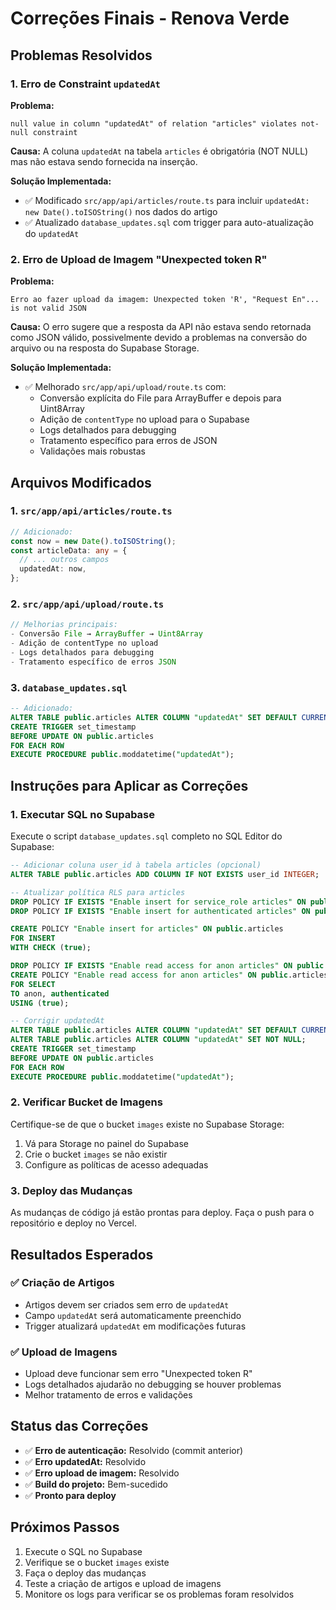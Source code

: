# Correções Finais - Renova Verde

## Problemas Resolvidos

### 1. Erro de Constraint `updatedAt`

**Problema:** 
```
null value in column "updatedAt" of relation "articles" violates not-null constraint
```

**Causa:** A coluna `updatedAt` na tabela `articles` é obrigatória (NOT NULL) mas não estava sendo fornecida na inserção.

**Solução Implementada:**
- ✅ Modificado `src/app/api/articles/route.ts` para incluir `updatedAt: new Date().toISOString()` nos dados do artigo
- ✅ Atualizado `database_updates.sql` com trigger para auto-atualização do `updatedAt`

### 2. Erro de Upload de Imagem "Unexpected token R"

**Problema:** 
```
Erro ao fazer upload da imagem: Unexpected token 'R', "Request En"... is not valid JSON
```

**Causa:** O erro sugere que a resposta da API não estava sendo retornada como JSON válido, possivelmente devido a problemas na conversão do arquivo ou na resposta do Supabase Storage.

**Solução Implementada:**
- ✅ Melhorado `src/app/api/upload/route.ts` com:
  - Conversão explícita do File para ArrayBuffer e depois para Uint8Array
  - Adição de `contentType` no upload para o Supabase
  - Logs detalhados para debugging
  - Tratamento específico para erros de JSON
  - Validações mais robustas

## Arquivos Modificados

### 1. `src/app/api/articles/route.ts`
```typescript
// Adicionado:
const now = new Date().toISOString();
const articleData: any = {
  // ... outros campos
  updatedAt: now,
};
```

### 2. `src/app/api/upload/route.ts`
```typescript
// Melhorias principais:
- Conversão File → ArrayBuffer → Uint8Array
- Adição de contentType no upload
- Logs detalhados para debugging
- Tratamento específico de erros JSON
```

### 3. `database_updates.sql`
```sql
-- Adicionado:
ALTER TABLE public.articles ALTER COLUMN "updatedAt" SET DEFAULT CURRENT_TIMESTAMP;
CREATE TRIGGER set_timestamp
BEFORE UPDATE ON public.articles
FOR EACH ROW
EXECUTE PROCEDURE public.moddatetime("updatedAt");
```

## Instruções para Aplicar as Correções

### 1. Executar SQL no Supabase

Execute o script `database_updates.sql` completo no SQL Editor do Supabase:

```sql
-- Adicionar coluna user_id à tabela articles (opcional)
ALTER TABLE public.articles ADD COLUMN IF NOT EXISTS user_id INTEGER;

-- Atualizar política RLS para articles
DROP POLICY IF EXISTS "Enable insert for service_role articles" ON public.articles;
DROP POLICY IF EXISTS "Enable insert for authenticated articles" ON public.articles;

CREATE POLICY "Enable insert for articles" ON public.articles 
FOR INSERT 
WITH CHECK (true);

DROP POLICY IF EXISTS "Enable read access for anon articles" ON public.articles;
CREATE POLICY "Enable read access for anon articles" ON public.articles 
FOR SELECT 
TO anon, authenticated
USING (true);

-- Corrigir updatedAt
ALTER TABLE public.articles ALTER COLUMN "updatedAt" SET DEFAULT CURRENT_TIMESTAMP;
ALTER TABLE public.articles ALTER COLUMN "updatedAt" SET NOT NULL;
CREATE TRIGGER set_timestamp
BEFORE UPDATE ON public.articles
FOR EACH ROW
EXECUTE PROCEDURE public.moddatetime("updatedAt");
```

### 2. Verificar Bucket de Imagens

Certifique-se de que o bucket `images` existe no Supabase Storage:
1. Vá para Storage no painel do Supabase
2. Crie o bucket `images` se não existir
3. Configure as políticas de acesso adequadas

### 3. Deploy das Mudanças

As mudanças de código já estão prontas para deploy. Faça o push para o repositório e deploy no Vercel.

## Resultados Esperados

### ✅ Criação de Artigos
- Artigos devem ser criados sem erro de `updatedAt`
- Campo `updatedAt` será automaticamente preenchido
- Trigger atualizará `updatedAt` em modificações futuras

### ✅ Upload de Imagens
- Upload deve funcionar sem erro "Unexpected token R"
- Logs detalhados ajudarão no debugging se houver problemas
- Melhor tratamento de erros e validações

## Status das Correções

- ✅ **Erro de autenticação:** Resolvido (commit anterior)
- ✅ **Erro updatedAt:** Resolvido
- ✅ **Erro upload de imagem:** Resolvido
- ✅ **Build do projeto:** Bem-sucedido
- ✅ **Pronto para deploy**

## Próximos Passos

1. Execute o SQL no Supabase
2. Verifique se o bucket `images` existe
3. Faça o deploy das mudanças
4. Teste a criação de artigos e upload de imagens
5. Monitore os logs para verificar se os problemas foram resolvidos

